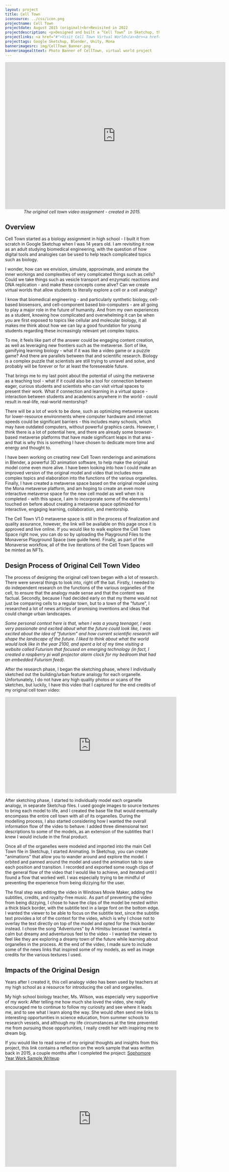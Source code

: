 ```yaml
---
layout: project
title: Cell Town
iconsource: ../css/icon.png
projectname: Cell Town
projectdate: August 2015 (original)<br>Revisited in 2022
projectdescription: <p>Designed and built a “Cell Town” in Sketchup, then made a video of it, for a Cell Analogy project in my sophomore year of highschool. Revisting the project now as an adult studying biomedical engineering, with the question of how digital tools and analogies can be used to help teach complicated topics such as biology. </p>
projectlinks: <a href="#">Visit Cell Town Virtual World</a><br><a href="https://youtu.be/B3gHXCdYnr0">How A Cell Is Like A Town Video</a><br><a href="http://seniorprojects.sophiaisfabulous.com/worksamples/worksample4.html">Sophomore Year Work Sample Writeup</a>
projecttags: Google Sketchup, Blender, Unity, Mona
bannerimagesrc: img/CellTown_Banner.png
bannerimagealttext: Photo Banner of CellTown, virtual world project
---
```

<center><iframe width="720" height="480" src="https://www.youtube.com/embed/B3gHXCdYnr0" title="YouTube video player" frameborder="0" allow="accelerometer; autoplay; clipboard-write; encrypted-media; gyroscope; picture-in-picture" allowfullscreen></iframe>
<br>
<i>The original cell town video assignment - created in 2015.</i>
</center>

## Overview
Cell Town started as a biology assignment in high school - I built it from scratch in Google Sketchup when I was 14 years old. I am revisiting it now as an adult studying biomedical engineering, with the question of how digital tools and analogies can be used to help teach complicated topics such as biology.

I wonder, how can we envision, simulate, approximate, and animate the inner workings and complexities of very complicated things such as cells? Could we take things such as vesicle transport and enzymatic reactions and DNA replication - and make these concepts come alive? Can we create virtual worlds that allow students to literally explore a cell or a cell analogy?

I know that biomedical engineering - and particularly synthetic biology, cell-based biosensors, and cell-component based bio-computers - are all going to play a major role in the future of humanity. And from my own experiences as a student, knowing how complicated and overwhelming it can be when you are first exposed to topics like cellular and molecular biology, it all makes me think about how we can lay a good foundation for young students regarding these increasingly relevant yet complex topics.

To me, it feels like part of the answer could be engaging content creation, as well as leveraging new frontiers such as the metaverse. Sort of like, gamifying learning biology - what if it was like a video game or a puzzle game? And there are parallels between that and scientific research. Biology is a complex puzzle that scientists are still trying to unravel and solve, and probably will be forever or for at least the foreseeable future.

That brings me to my last point about the potential of using the metaverse as a teaching tool - what if it could also be a tool for connection between eager, curious students and scientists who can visit virtual spaces to present their work. What if connection and learning in a virtual space - interaction between students and academics anywhere in the world - could result in real-life, real-world mentorship?

There will be a lot of work to be done, such as optimizing metaverse spaces for lower-resource environments where computer hardware and internet speeds could be significant barriers - this includes many schools, which may have outdated computers, without powerful graphics cards. However, I think there is a lot of potential here, and there are already some browser-based metaverse platforms that have made significant leaps in that area - and that is why this is something I have chosen to dedicate more time and energy and thought to.

I have been working on creating new Cell Town renderings and animations in Blender, a powerful 3D animation software, to help make the original model come even more alive. I have been looking into how I could make an improved version of the original model and video that includes more complex topics and elaboration into the functions of the various organelles. Finally, I have created a metaverse space based on the original model using the Mona metaverse platform, and am hoping to create an even more interactive metaverse space for the new cell model as well when it is completed - with this space, I aim to incorporate some of the elements I touched on before about creating a metaverse space optimized for interactive, engaging learning, collaboration, and mentorship.

The Cell Town V1.0 metaverse space is still in the process of finalization and quality assurance, however, the link will be available on this page once it is approved and live online. If you would like to walk explore the Cell Town Space right now, you can do so by uploading the Playground Files to the Monaverse Playground Space (see guide here). Finally, as part of the Monaverse workflow, all of the live iterations of the Cell Town Spaces will be minted as NFTs.

## Design Process of Original Cell Town Video
The process of designing the original cell town began with a lot of research. There were several things to look into, right off the bat. Firstly, I needed to do independent research on the functions of the various organelles of the cell, to ensure that the analogy made sense and that the content was factual. Secondly, because I had decided early on that my theme would not just be comparing cells to a regular town, but to a town of the "future", I researched a lot of news articles of promising inventions and ideas that could change urban landscapes.

*Some personal context here is that, when I was a young teenager, I was very passionate and excited about what the future could look like, I was excited about the idea of "futurism" and how current scientific research will shape the landscape of the future. I liked to think about what the world would look like in the year 2100, and spent a lot of my time visiting a website called Futurism that focused on emerging technology (in fact, I created a raspberry pi wall projector alarm clock for my bedroom that had an embedded Futurism feed).*

After the research phase, I began the sketching phase, where I individually sketched out the building/urban feature analogy for each organelle. Unfortunately, I do not have any high quality photos or scans of the sketches, but luckily, I have this video that I captured for the end credits of my original cell town video:
<center><iframe width="560" height="315" src="https://www.youtube.com/embed/ebp_2XhySIw" title="YouTube video player" frameborder="0" allow="accelerometer; autoplay; clipboard-write; encrypted-media; gyroscope; picture-in-picture" allowfullscreen></iframe></center>

After sketching phase, I started to individually model each organelle analogy, in separate Sketchup files. I used google images to source textures to bring each model to life, and I created the base file that would eventually encompass the entire cell town with all of its organelles. During the modelling process, I also started considering how I wanted the overall information flow of the video to behave. I added three dimensional text descriptions to some of the models, as an extension of the subtitles that I knew I would include in the final product.

Once all of the organelles were modeled and imported into the main Cell Town file in Sketchup, I started Animating. In Sketchup, you can create "animations" that allow you to wander around and explore the model. I orbited and panned around the model and used the animation tab to save each position and transition. I recorded and exported some rough clips of the general flow of the video that I would like to achieve, and iterated until I found a flow that worked well. I was especially trying to be mindful of preventing the experience from being dizzying for the user.

The final step was editing the video in Windows Movie Maker, adding the subtitles, credits, and royalty-free music. As part of preventing the video from being dizzying, I chose to have the clips of the model be nested within a thick black border, with the subtitle text in a large font on the bottom edge. I wanted the viewer to be able to focus on the subtitle text, since the subtitle text provides a lot of the context for the video, which is why I chose not to overlay the text directly on top of the model and opted for the thick border instead. I chose the song "Adventures" by A Himitsu because I wanted a calm but dreamy and adventurous feel to the video - I wanted the viewer to feel like they are exploring a dreamy town of the future while learning about organelles in the process. At the end of the video, I made sure to include some of the news links that inspired some of my models, as well as image credits for the various textures I used.

## Impacts of the Original Design
Years after I created it, this cell analogy video has been used by teachers at my high school as a resource for introducing the cell and organelles.

My high school biology teacher, Ms. Wilson, was especially very supportive of my work: After telling me how much she loved the video, she really encouraged me to continue to follow my curiosity and see where it leads me, and to see what I learn along the way. She would often send me links to interesting opportunities in science education, from summer schools to research vessels, and although my life circumstances at the time prevented me from pursuing those opportunities, I really credit her with inspiring me to dream big.

If you would like to read some of my original thoughts and insights from this project, this link contains a reflection on the work sample that was written back in 2015, a couple months after I completed the project: <a href="http://seniorprojects.sophiaisfabulous.com/worksamples/worksample4.html">Sophomore Year Work Sample Writeup</a>

<br>
<iframe width="560" height="315" src="https://www.youtube.com/embed/yQ9JUH_FVTE" title="YouTube video player" frameborder="0" allow="accelerometer; autoplay; clipboard-write; encrypted-media; gyroscope; picture-in-picture" allowfullscreen></iframe>
